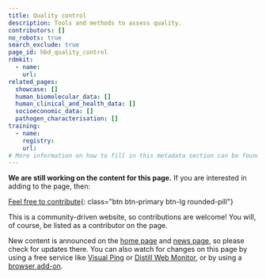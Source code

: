 ```yaml
---
title: Quality control
description: Tools and methods to assess quality.
contributors: []
no_robots: true
search_exclude: true
page_id: hbd_quality_control
rdmkit:
  - name:
    url:
related_pages: 
  showcase: []
  human_biomolecular_data: []
  human_clinical_and_health_data: []
  socioeconomic_data: []
  pathogen_characterisation: []
training:
  - name:
    registry:
    url:
# More information on how to fill in this metadata section can be found here https://www.infectious-diseases-toolkit.org/contribute/page-metadata
---
```


**We are still working on the content for this page.** If you are interested in adding to the page, then:

[Feel free to contribute](/contribute/){: class="btn btn-primary btn-lg rounded-pill"}

This is a community-driven website, so contributions are welcome! You will, of course, be listed as a contributor on the page.

New content is announced on the [home page](/) and [news page](/about/news), so please check for updates there. You can also watch for changes on this page by using a free service like [Visual Ping](https://visualping.io/) or [Distill Web Monitor](https://distill.io/), or by using a [browser add-on](https://chrome.google.com/webstore/detail/distill-web-monitor/inlikjemeeknofckkjolnjbpehgadgge?hl=en).

